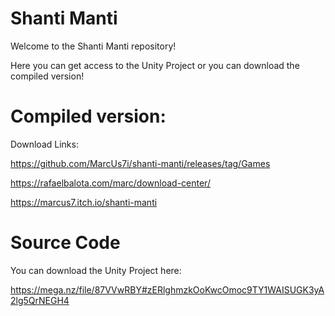 # Shanti Manti

Welcome to the Shanti Manti repository!

Here you can get access to the Unity Project or you can download the compiled version!

# Compiled version:
Download Links:

https://github.com/MarcUs7i/shanti-manti/releases/tag/Games

https://rafaelbalota.com/marc/download-center/

https://marcus7.itch.io/shanti-manti


# Source Code

You can download the Unity Project here:

https://mega.nz/file/87VVwRBY#zERlghmzkOoKwcOmoc9TY1WAISUGK3yA2lg5QrNEGH4
